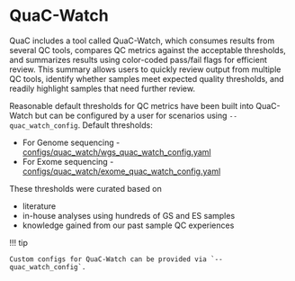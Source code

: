 # QuaC-Watch

QuaC includes a tool called QuaC-Watch, which consumes results from several QC tools, compares QC metrics against the
acceptable thresholds, and summarizes results using color-coded pass/fail flags for efficient review.  This summary
allows users to quickly review output from multiple QC tools, identify whether samples meet expected quality thresholds,
and readily highlight samples that need further review. 

Reasonable default thresholds for QC metrics have been built into QuaC-Watch but can be configured by a user for
scenarios using `--quac_watch_config`. Default thresholds:

* For Genome sequencing - [configs/quac_watch/wgs_quac_watch_config.yaml](../configs/quac_watch/wgs_quac_watch_config.yaml)
* For Exome sequencing - [configs/quac_watch/exome_quac_watch_config.yaml](../configs/quac_watch/exome_quac_watch_config.yaml)

These thresholds were curated based on

* literature 
* in-house analyses using hundreds of GS and ES samples
* knowledge gained from our past sample QC experiences 


!!! tip

    Custom configs for QuaC-Watch can be provided via `--quac_watch_config`.
